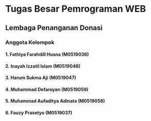 # Tugas Besar Pemrograman WEB
## Lembaga Penanganan Donasi

### Anggota Kelompok
#### 1. Fathiya Farahdill Husna (M0519036)
#### 2. Inayah Izzatil Islam (M0519048)
#### 3. Harum Sukma Aji (M0519047)
#### 4. Muhammad Defaroyan (M0519059)
#### 5. Muhammad Aufaditya Adinata (M0519058)
#### 6. Fauzy Prasetyo (M0519037)
